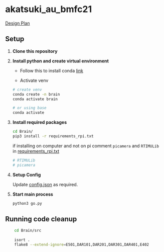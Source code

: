 # akatsuki_au_bmfc21

[Design Plan](./Design-Plan.md)

## Setup

1. __Clone this repository__

1. __Install python and create virtual environment__

    - Follow this to install conda [link](https://docs.conda.io/projects/conda/en/latest/user-guide/install/linux.html)

    - Activate venv

    ```sh
    # create venv
    conda create -n brain
    conda activate brain

    # or using base
    conda activate
    ```

1. __Install required packages__

    ```sh
    cd Brain/
    pip3 install -r requirements_rpi.txt
    ```

    if installing on computer and not on pi
    comment `picamera` and `RTIMULib` in [requirements_rpi.txt](./Brain/requirements_rpi.txt)

    ```py
    # RTIMULib
    # picamera
    ```

1. __Setup Config__

    Update [config.json](./Brain/config.json) as required.

1. __Start main process__

    ```sh
    python3 go.py
    ```

## Running code cleanup

```sh
    cd Brain/src
    
    isort .
    flake8 --extend-ignore=E501,DAR101,DAR201,DAR301,DAR401,E402
```
